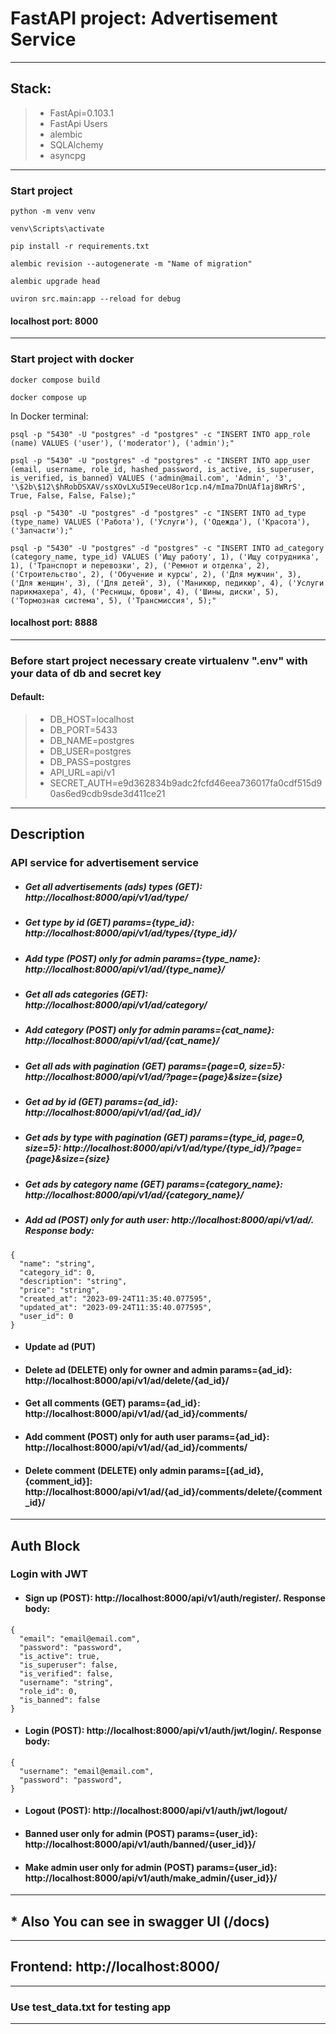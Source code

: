 # FastAPI project: Advertisement Service

---

## Stack:
>  - FastApi=0.103.1
>  - FastApi Users
>  - alembic
>  - SQLAlchemy
>  - asyncpg

---
### Start project
```
python -m venv venv
```
```
venv\Scripts\activate
```
```
pip install -r requirements.txt
```
```
alembic revision --autogenerate -m "Name of migration"
```
```
alembic upgrade head
```
```
uviron src.main:app --reload for debug
```
#### localhost port: 8000
---
### Start project with docker
```
docker compose build
```
```
docker compose up
```
In Docker terminal:
```
psql -p "5430" -U "postgres" -d "postgres" -c "INSERT INTO app_role (name) VALUES ('user'), ('moderator'), ('admin');"
```
```
psql -p "5430" -U "postgres" -d "postgres" -c "INSERT INTO app_user (email, username, role_id, hashed_password, is_active, is_superuser, is_verified, is_banned) VALUES ('admin@mail.com', 'Admin', '3', '\$2b\$12\$hRobDSXAV/ssXOvLXu5I9eceU8or1cp.n4/mIma7DnUAf1aj8WRrS', True, False, False, False);"
```
```
psql -p "5430" -U "postgres" -d "postgres" -c "INSERT INTO ad_type (type_name) VALUES ('Работа'), ('Услуги'), ('Одежда'), ('Красота'), ('Запчасти');"
```
```
psql -p "5430" -U "postgres" -d "postgres" -c "INSERT INTO ad_category (category_name, type_id) VALUES ('Ищу работу', 1), ('Ищу сотрудника', 1), ('Транспорт и перевозки', 2), ('Ремнот и отделка', 2), ('Строительство', 2), ('Обучение и курсы', 2), ('Для мужчин', 3), ('Для женщин', 3), ('Для детей', 3), ('Маникюр, педикюр', 4), ('Услуги парикмахера', 4), ('Ресницы, брови', 4), ('Шины, диски', 5), ('Тормозная система', 5), ('Трансмиссия', 5);"
```
#### localhost port: 8888

---
### Before start project necessary create virtualenv ".env" with your data of db and secret key

#### Default:
> - DB_HOST=localhost
> - DB_PORT=5433
> - DB_NAME=postgres
> - DB_USER=postgres
> - DB_PASS=postgres
> - API_URL=api/v1
> - SECRET_AUTH=e9d362834b9adc2fcfd46eea736017fa0cdf515d90as6ed9cdb9sde3d411ce21
---
## Description

### API service for advertisement service

* ##### Get all advertisements (ads) types (GET): http://localhost:8000/api/v1/ad/type/
* ##### Get type by id (GET) params={type_id}: http://localhost:8000/api/v1/ad/types/{type_id}/
* ##### Add type (POST) **only for admin** params={type_name}: http://localhost:8000/api/v1/ad/{type_name}/
* ##### Get all ads categories (GET): http://localhost:8000/api/v1/ad/category/
* ##### Add category (POST) **only for admin** params={cat_name}: http://localhost:8000/api/v1/ad/{cat_name}/
* ##### Get all ads with pagination (GET) params={page=0, size=5}: http://localhost:8000/api/v1/ad/?page={page}&size={size}
* ##### Get ad by id (GET) params={ad_id}: http://localhost:8000/api/v1/ad/{ad_id}/
* ##### Get ads by type with pagination (GET) params={type_id, page=0, size=5}: http://localhost:8000/api/v1/ad/type/{type_id}/?page={page}&size={size}
* ##### Get ads by category name (GET) params={category_name}: http://localhost:8000/api/v1/ad/{category_name}/
* ##### Add ad (POST) **only for auth user**: http://localhost:8000/api/v1/ad/. Response body:
```
{
  "name": "string",
  "category_id": 0,
  "description": "string",
  "price": "string",
  "created_at": "2023-09-24T11:35:40.077595",
  "updated_at": "2023-09-24T11:35:40.077595",
  "user_id": 0
}
```
* #### Update ad (PUT) 
* #### Delete ad (DELETE) **only for owner and admin** params={ad_id}:  http://localhost:8000/api/v1/ad/delete/{ad_id}/
* #### Get all comments (GET) params={ad_id}:  http://localhost:8000/api/v1/ad/{ad_id}/comments/
* #### Add comment (POST) **only for auth user** params={ad_id}:  http://localhost:8000/api/v1/ad/{ad_id}/comments/
* #### Delete comment (DELETE) **only admin** params=[{ad_id}, {comment_id}]:  http://localhost:8000/api/v1/ad/{ad_id}/comments/delete/{comment_id}/

---

## Auth Block

### Login with JWT

* #### Sign up (POST): http://localhost:8000/api/v1/auth/register/. Response body:
```
{
  "email": "email@email.com",
  "password": "password",
  "is_active": true,
  "is_superuser": false,
  "is_verified": false,
  "username": "string",
  "role_id": 0,
  "is_banned": false
}
```

* #### Login (POST): http://localhost:8000/api/v1/auth/jwt/login/. Response body:
```
{
  "username": "email@email.com",
  "password": "password",
}
```
* #### Logout (POST): http://localhost:8000/api/v1/auth/jwt/logout/

* #### Banned user **only for admin** (POST) params={user_id}: http://localhost:8000/api/v1/auth/banned/{user_id}}/
* #### Make admin user **only for admin** (POST) params={user_id}: http://localhost:8000/api/v1/auth/make_admin/{user_id}}/

---

## * Also You can see in swagger UI (/docs)

---

## Frontend: http://localhost:8000/

---


### Use test_data.txt for testing app

---
